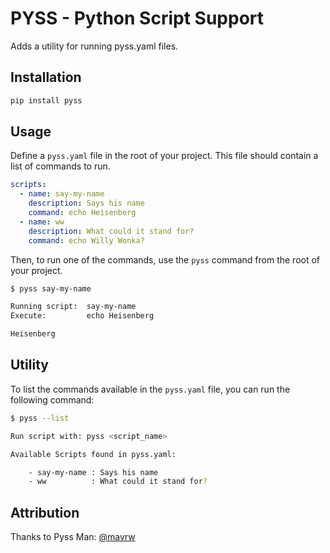 # PYSS - Python Script Support

Adds a utility for running pyss.yaml files.

## Installation

```bash
pip install pyss
```

## Usage

Define a `pyss.yaml` file in the root of your project. This file should contain a list of commands to run.

```yaml
scripts:
  - name: say-my-name
    description: Says his name
    command: echo Heisenberg
  - name: ww
    description: What could it stand for?
    command: echo Willy Wonka?
```

Then, to run one of the commands, use the `pyss` command from the root of your project.

```bash
$ pyss say-my-name

Running script:  say-my-name
Execute:         echo Heisenberg

Heisenberg
```

## Utility

To list the commands available in the `pyss.yaml` file, you can run the following command:

```bash
$ pyss --list

Run script with: pyss <script_name>

Available Scripts found in pyss.yaml:

    - say-my-name : Says his name
    - ww          : What could it stand for?

```

## Attribution

Thanks to Pyss Man: [@mavrw](https://github.com/mavrw)